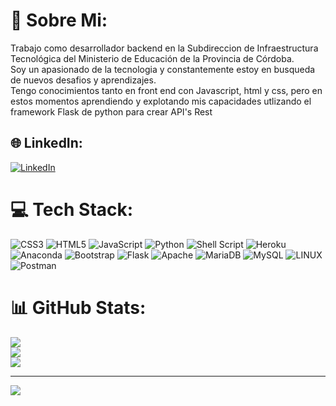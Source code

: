 # 💫 Sobre Mi:
Trabajo como desarrollador backend en la Subdireccion de Infraestructura Tecnológica del Ministerio de Educación de la Provincia de Córdoba.<br>Soy un apasionado de la tecnologia y constantemente estoy en busqueda de nuevos desafios y aprendizajes.<br>Tengo conocimientos tanto en front end con Javascript, html y css, pero en estos momentos aprendiendo y explotando mis capacidades utlizando el framework Flask de python para crear API's Rest 


## 🌐 LinkedIn:
[![LinkedIn](https://img.shields.io/badge/LinkedIn-%230077B5.svg?logo=linkedin&logoColor=white)](https://linkedin.com/in/in/ramaffei) 

# 💻 Tech Stack:
![CSS3](https://img.shields.io/badge/css3-%231572B6.svg?style=for-the-badge&logo=css3&logoColor=white) ![HTML5](https://img.shields.io/badge/html5-%23E34F26.svg?style=for-the-badge&logo=html5&logoColor=white) ![JavaScript](https://img.shields.io/badge/javascript-%23323330.svg?style=for-the-badge&logo=javascript&logoColor=%23F7DF1E) ![Python](https://img.shields.io/badge/python-3670A0?style=for-the-badge&logo=python&logoColor=ffdd54) ![Shell Script](https://img.shields.io/badge/shell_script-%23121011.svg?style=for-the-badge&logo=gnu-bash&logoColor=white) ![Heroku](https://img.shields.io/badge/heroku-%23430098.svg?style=for-the-badge&logo=heroku&logoColor=white) ![Anaconda](https://img.shields.io/badge/Anaconda-%2344A833.svg?style=for-the-badge&logo=anaconda&logoColor=white) ![Bootstrap](https://img.shields.io/badge/bootstrap-%23563D7C.svg?style=for-the-badge&logo=bootstrap&logoColor=white) ![Flask](https://img.shields.io/badge/flask-%23000.svg?style=for-the-badge&logo=flask&logoColor=white) ![Apache](https://img.shields.io/badge/apache-%23D42029.svg?style=for-the-badge&logo=apache&logoColor=white) ![MariaDB](https://img.shields.io/badge/MariaDB-003545?style=for-the-badge&logo=mariadb&logoColor=white) ![MySQL](https://img.shields.io/badge/mysql-%2300f.svg?style=for-the-badge&logo=mysql&logoColor=white) ![LINUX](https://img.shields.io/badge/Linux-FCC624?style=for-the-badge&logo=linux&logoColor=black) ![Postman](https://img.shields.io/badge/Postman-FF6C37?style=for-the-badge&logo=postman&logoColor=white)
# 📊 GitHub Stats:
![](https://github-readme-stats.vercel.app/api?username=ramaffei&theme=nightowl&hide_border=true&include_all_commits=true&count_private=true)<br/>
![](https://github-readme-streak-stats.herokuapp.com/?user=ramaffei&theme=nightowl&hide_border=true)<br/>
![](https://github-readme-stats.vercel.app/api/top-langs/?username=ramaffei&theme=nightowl&hide_border=true&include_all_commits=true&count_private=true&layout=compact)

---
[![](https://visitcount.itsvg.in/api?id=ramaffei&icon=1&color=7)](https://visitcount.itsvg.in)

<!-- Proudly created with GPRM ( https://gprm.itsvg.in ) -->
